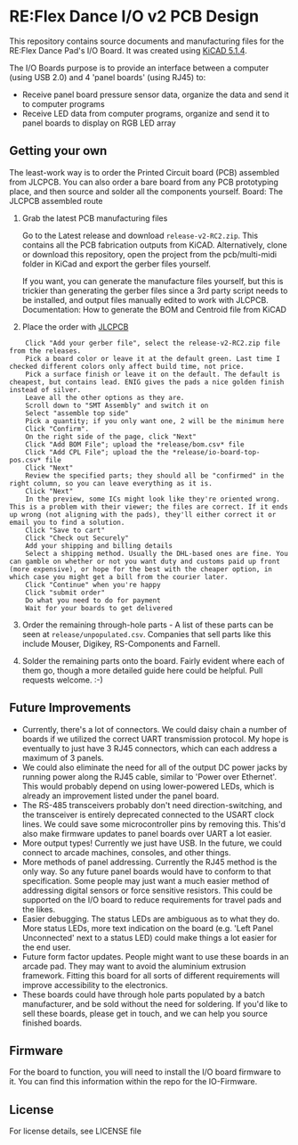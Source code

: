 # RE:Flex Dance I/O v2 PCB Design 

This repository contains source documents and manufacturing files for the RE:Flex Dance Pad's I/O Board. It was created using [KiCAD 5.1.4](https://kicad-pcb.org/).

The I/O Boards purpose is to provide an interface between a computer (using USB 2.0) and 4 'panel boards' (using RJ45) to:
- Receive panel board pressure sensor data, organize the data and send it to computer programs
- Receive LED data from computer programs, organize and send it to panel boards to display on RGB LED array

## Getting your own

The least-work way is to order the Printed Circuit board (PCB) assembled from JLCPCB. You can also order a bare board from any PCB prototyping place, and then source and solder all the components yourself.
Board: The JLCPCB assembled route
1. Grab the latest PCB manufacturing files

    Go to the Latest release and download `release-v2-RC2.zip`. This contains all the PCB fabrication outputs from KiCAD. Alternatively, clone or download this repository, open the project from the pcb/multi-midi folder in KiCad and export the gerber files yourself.
    
    If you want, you can generate the manufacture files yourself, but this is trickier than generating the gerber files since a 3rd party script needs to be installed, and output files manually edited to work with JLCPCB. Documentation: How to generate the BOM and Centroid file from KiCAD

2. Place the order with [JLCPCB](https://jlcpcb.com)
```
    Click "Add your gerber file", select the release-v2-RC2.zip file from the releases.
    Pick a board color or leave it at the default green. Last time I checked different colors only affect build time, not price.
    Pick a surface finish or leave it on the default. The default is cheapest, but contains lead. ENIG gives the pads a nice golden finish instead of silver.
    Leave all the other options as they are.
    Scroll down to "SMT Assembly" and switch it on
    Select "assemble top side"
    Pick a quantity; if you only want one, 2 will be the minimum here
    Click "Confirm".
    On the right side of the page, click "Next"
    Click "Add BOM File"; upload the *release/bom.csv* file
    Click "Add CPL File"; upload the the *release/io-board-top-pos.csv* file
    Click "Next"
    Review the specified parts; they should all be "confirmed" in the right column, so you can leave everything as it is.
    Click "Next"
    In the preview, some ICs might look like they're oriented wrong. This is a problem with their viewer; the files are correct. If it ends up wrong (not aligning with the pads), they'll either correct it or email you to find a solution.
    Click "Save to cart"
    Click "Check out Securely"
    Add your shipping and billing details
    Select a shipping method. Usually the DHL-based ones are fine. You can gamble on whether or not you want duty and customs paid up front (more expensive), or hope for the best with the cheaper option, in which case you might get a bill from the courier later.
    Click "Continue" when you're happy
    Click "submit order"
    Do what you need to do for payment
    Wait for your boards to get delivered
```

3. Order the remaining through-hole parts - A list of these parts can be seen at `release/unpopulated.csv`. Companies that sell parts like this include Mouser, Digikey, RS-Components and Farnell.

4. Solder the remaining parts onto the board. Fairly evident where each of them go, though a more detailed guide here could be helpful. Pull requests welcome. :-)

## Future Improvements
- Currently, there's a lot of connectors. We could daisy chain a number of boards if we utilized the correct UART transmission protocol. My hope is eventually to just have 3 RJ45 connectors, which can each address a maximum of 3 panels.
- We could also eliminate the need for all of the output DC power jacks by running power along the RJ45 cable, similar to 'Power over Ethernet'. This would probably depend on using lower-powered LEDs, which is already an improvement listed under the panel board.
- The RS-485 transceivers probably don't need direction-switching, and the transceiver is entirely deprecated connected to the USART clock lines. We could save some microcontroller pins by removing this. This'd also make firmware updates to panel boards over UART a lot easier.
- More output types! Currently we just have USB. In the future, we could connect to arcade machines, consoles, and other things. 
- More methods of panel addressing. Currently the RJ45 method is the only way. So any future panel boards would have to conform to that specification. Some people may just want a much easier method of addressing digital sensors or force sensitive resistors. This could be supported on the I/O board to reduce requirements for travel pads and the likes.
- Easier debugging. The status LEDs are ambiguous as to what they do. More status LEDs, more text indication on the board (e.g. 'Left Panel Unconnected' next to a status LED) could make things a lot easier for the end user.
- Future form factor updates. People might want to use these boards in an arcade pad. They may want to avoid the aluminium extrusion framework. Fitting this board for all sorts of different requirements will improve accessibility to the electronics.
- These boards could have through hole parts populated by a batch manufacturer, and be sold without the need for soldering. If you'd like to sell these boards, please get in touch, and we can help you source finished boards.

## Firmware

For the board to function, you will need to install the I/O board firmware to it. You can find this information within the repo for the IO-Firmware.

## License

For license details, see LICENSE file